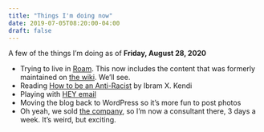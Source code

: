 ```yaml
---
title: "Things I'm doing now"
date: 2019-07-05T08:20:00-04:00
draft: false
---
```


A few of the things I’m doing as of **Friday, August 28, 2020**

- Trying to live in [Roam](https://roamresearch.com/). This now includes the
  content that was formerly maintained on [the
  wiki](https://rudimentarylathe.org/). We’ll see.
- Reading [How to be an
  Anti-Racist](https://www.goodreads.com/book/show/40815366-how-to-be-an-antiracist) by
  Ibram X. Kendi
- Playing with [HEY email](https://hey.com/)
- Moving the blog back to WordPress so it’s more fun to post photos
- Oh yeah, we sold [the company](https://fusionary.com/), so I’m now a
  consultant there, 3 days a week. It’s weird, but exciting.

